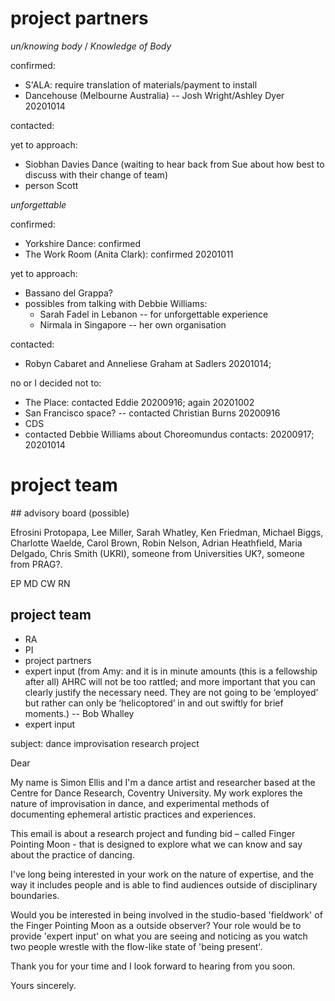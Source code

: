 # project partners

_un/knowing body_ / _Knowledge of Body_

confirmed:
- S'ALA: require translation of materials/payment to install
- Dancehouse (Melbourne Australia) -- Josh Wright/Ashley Dyer 20201014

contacted:

yet to approach:
- Siobhan Davies Dance (waiting to hear back from Sue about how best to discuss with their change of team)
- person Scott 

_unforgettable_

confirmed:
- Yorkshire Dance: confirmed
- The Work Room (Anita Clark): confirmed 20201011

yet to approach:

- Bassano del Grappa? 
- possibles from talking with Debbie Williams:
    + Sarah Fadel in Lebanon -- for unforgettable experience
    + Nirmala in Singapore -- her own organisation 

contacted:
- Robyn Cabaret and Anneliese Graham at Sadlers 20201014; 

no or I decided not to:
- The Place: contacted Eddie 20200916; again 20201002
- San Francisco space? -- contacted Christian Burns 20200916
- CDS
- contacted Debbie Williams about Choreomundus contacts: 20200917; 20201014


# project team

## advisory board (possible)

Efrosini Protopapa, Lee Miller, Sarah Whatley, Ken Friedman, Michael Biggs, Charlotte Waelde, Carol Brown, Robin Nelson, Adrian Heathfield, Maria Delgado, Chris Smith (UKRI), someone from Universities UK?, someone from PRAG?.

EP
MD
CW
RN

## project team

- RA
- PI
- project partners
- expert input (from Amy: and it is in minute amounts (this is a fellowship after all) AHRC will not be too rattled; and more important that you can clearly justify the necessary need. They are not going to be ‘employed’ but rather can only be ‘helicoptored’ in and out swiftly for brief moments.) -- Bob Whalley
- expert input 

subject: dance improvisation research project

Dear 

My name is Simon Ellis and I'm a dance artist and researcher based at the Centre for Dance Research, Coventry University. My work explores the nature of improvisation in dance, and experimental methods of documenting ephemeral artistic practices and experiences.

This email is about a research project and funding bid – called Finger Pointing Moon - that is designed to explore what we can know and say about the practice of dancing. 

I've long being interested in your work on the nature of expertise, and the way it includes people and is able to find audiences outside of disciplinary boundaries. 

Would you be interested in being involved in the studio-based 'fieldwork' of the Finger Pointing Moon as a outside observer? Your role would be to provide 'expert input' on what you are seeing and noticing as you watch two people wrestle with the flow-like state of 'being present'. 

Thank you for your time and I look forward to hearing from you soon.

Yours sincerely.


